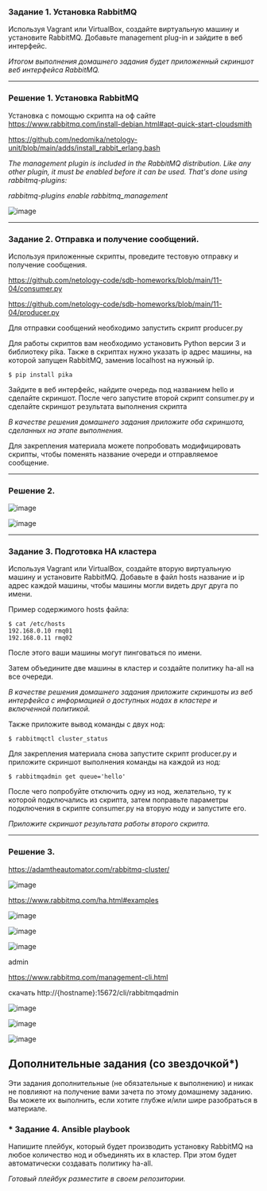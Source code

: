 
### Задание 1. Установка RabbitMQ

Используя Vagrant или VirtualBox, создайте виртуальную машину и установите RabbitMQ.
Добавьте management plug-in и зайдите в веб интерфейс.

*Итогом выполнения домашнего задания будет приложенный скриншот веб интерфейса RabbitMQ.*

---

### Решение 1. Установка RabbitMQ

Установка с помощью скрипта на оф сайте
https://www.rabbitmq.com/install-debian.html#apt-quick-start-cloudsmith

https://github.com/nedomika/netology-unit/blob/main/adds/install_rabbit_erlang.bash

*The management plugin is included in the RabbitMQ distribution. Like any other plugin, it must be enabled before it can be used. That's done using rabbitmq-plugins:*

*rabbitmq-plugins enable rabbitmq_management*

![image](https://user-images.githubusercontent.com/103321705/179762250-a78f68d1-9b22-443c-b514-6e5ecf987e80.png)

---

### Задание 2. Отправка и получение сообщений.

Используя приложенные скрипты, проведите тестовую отправку и получение сообщения.

https://github.com/netology-code/sdb-homeworks/blob/main/11-04/consumer.py

https://github.com/netology-code/sdb-homeworks/blob/main/11-04/producer.py

Для отправки сообщений необходимо запустить скрипт producer.py

Для работы скриптов вам необходимо установить Python версии 3 и библиотеку pika.
Также в скриптах нужно указать ip адрес машины, на которой запущен RabbitMQ, заменив localhost на нужный ip.

```shell script
$ pip install pika
```

Зайдите в веб интерфейс, найдите очередь под названием hello и сделайте скриншот.
После чего запустите второй скрипт consumer.py и сделайте скриншот результата выполнения скрипта

*В качестве решения домашнего задания приложите оба скриншота, сделанных на этапе выполнения.*

Для закрепления материала можете попробовать модифицировать скрипты, чтобы поменять название очереди и отправляемое сообщение.

---

### Решение 2.

![image](https://user-images.githubusercontent.com/103321705/179768520-bd6dec10-ea5f-4290-a378-a270968a4c9c.png)

![image](https://user-images.githubusercontent.com/103321705/179770326-c8bf54ce-9f7e-4694-9683-c288c4c90332.png)

---

### Задание 3. Подготовка HA кластера

Используя Vagrant или VirtualBox, создайте вторую виртуальную машину и установите RabbitMQ.
Добавьте в файл hosts название и ip адрес каждой машины, чтобы машины могли видеть друг друга по имени.

Пример содержимого hosts файла:
```shell script
$ cat /etc/hosts
192.168.0.10 rmq01
192.168.0.11 rmq02
```
После этого ваши машины могут пинговаться по имени.

Затем объедините две машины в кластер и создайте политику ha-all на все очереди.

*В качестве решения домашнего задания приложите скриншоты из веб интерфейса с информацией о доступных нодах в кластере и включенной политикой.*

Также приложите вывод команды с двух нод:

```shell script
$ rabbitmqctl cluster_status
```

Для закрепления материала снова запустите скрипт producer.py и приложите скриншот выполнения команды на каждой из нод:

```shell script
$ rabbitmqadmin get queue='hello'
```

После чего попробуйте отключить одну из нод, желательно, ту к которой подключались из скрипта, затем поправьте параметры подключения в скрипте consumer.py на вторую ноду и запустите его.

*Приложите скриншот результата работы второго скрипта.*

---

### Решение 3.

https://adamtheautomator.com/rabbitmq-cluster/

![image](https://user-images.githubusercontent.com/103321705/179788899-2c243d86-f3ff-40e8-b390-027f6c109cf8.png)

https://www.rabbitmq.com/ha.html#examples

![image](https://user-images.githubusercontent.com/103321705/179790666-8a0c01d1-444b-4058-bfc5-a0e1db6398bf.png)

![image](https://user-images.githubusercontent.com/103321705/179790948-a03eb37e-356b-48f2-b530-95f524fa81b0.png)

![image](https://user-images.githubusercontent.com/103321705/179791154-ee419c4a-4f48-4135-a96c-f6a6b48f1a21.png)

admin

https://www.rabbitmq.com/management-cli.html

скачать http://{hostname}:15672/cli/rabbitmqadmin

![image](https://user-images.githubusercontent.com/103321705/179795143-13933129-8aa5-4d9c-9ee0-7ec90e78e28e.png)

![image](https://user-images.githubusercontent.com/103321705/179807815-08ce225a-3f88-455d-9a64-d58764e07713.png)

![image](https://user-images.githubusercontent.com/103321705/179807919-31dff331-dff4-41af-91f2-29d8d67639f4.png)


## Дополнительные задания (со звездочкой*)
Эти задания дополнительные (не обязательные к выполнению) и никак не повлияют на получение вами зачета по этому домашнему заданию. Вы можете их выполнить, если хотите глубже и/или шире разобраться в материале.

### * Задание 4. Ansible playbook

Напишите плейбук, который будет производить установку RabbitMQ на любое количество нод и объединять их в кластер.
При этом будет автоматически создавать политику ha-all.

*Готовый плейбук разместите в своем репозитории.*
